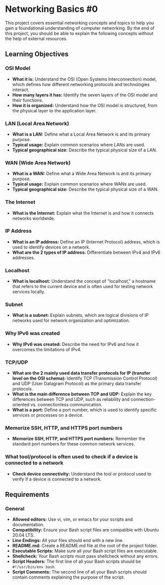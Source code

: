 # Networking Basics #0

This project covers essential networking concepts and topics to help you gain a foundational understanding of computer networking. By the end of this project, you should be able to explain the following concepts without the help of external resources.

## Learning Objectives

### OSI Model
- **What it is:** Understand the OSI (Open Systems Interconnection) model, which defines how different networking protocols and technologies interact.
- **How many layers it has:** Identify the seven layers of the OSI model and their functions.
- **How it is organized:** Understand how the OSI model is structured, from the physical layer to the application layer.

### LAN (Local Area Network)
- **What is a LAN:** Define what a Local Area Network is and its primary purpose.
- **Typical usage:** Explain common scenarios where LANs are used.
- **Typical geographical size:** Describe the typical physical size of a LAN.

### WAN (Wide Area Network)
- **What is a WAN:** Define what a Wide Area Network is and its primary purpose.
- **Typical usage:** Explain common scenarios where WANs are used.
- **Typical geographical size:** Describe the typical physical size of a WAN.

### The Internet
- **What is the Internet:** Explain what the Internet is and how it connects networks worldwide.

### IP Address
- **What is an IP address:** Define an IP (Internet Protocol) address, which is used to identify devices on a network.
- **What are the 2 types of IP address:** Differentiate between IPv4 and IPv6 addresses.

### Localhost
- **What is localhost:** Understand the concept of "localhost," a hostname that refers to the current device and is often used for testing network services locally.

### Subnet
- **What is a subnet:** Explain subnets, which are logical divisions of IP networks used for network organization and optimization.

### Why IPv6 was created
- **Why IPv6 was created:** Describe the need for IPv6 and how it overcomes the limitations of IPv4.

### TCP/UDP
- **What are the 2 mainly used data transfer protocols for IP (transfer level on the OSI schema):** Identify TCP (Transmission Control Protocol) and UDP (User Datagram Protocol) as the primary data transfer protocols.
- **What is the main difference between TCP and UDP:** Explain the key differences between TCP and UDP, such as reliability and connection-oriented vs. connectionless communication.
- **What is a port:** Define a port number, which is used to identify specific services or processes on a device.

### Memorize SSH, HTTP, and HTTPS port numbers
- **Memorize SSH, HTTP, and HTTPS port numbers:** Remember the standard port numbers for these common network services.

### What tool/protocol is often used to check if a device is connected to a network
- **Check device connectivity:** Understand the tool or protocol used to verify if a device is connected to a network.

## Requirements

### General
- **Allowed editors:** Use vi, vim, or emacs for your scripts and documentation.
- **Compatibility:** Ensure your Bash script files are compatible with Ubuntu 20.04 LTS.
- **Line Endings:** All your files should end with a new line.
- **README.md:** Create a README.md file at the root of the project folder.
- **Executable Scripts:** Make sure all your Bash script files are executable.
- **Shellcheck:** Your Bash scripts must pass shellcheck without any errors.
- **Script Headers:** The first line of all your Bash scripts should be `#!/usr/bin/env bash`.
- **Script Comments:** The second line of all your Bash scripts should contain comments explaining the purpose of the script.

